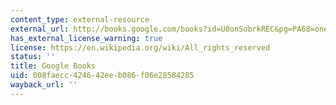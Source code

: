 ```yaml
---
content_type: external-resource
external_url: http://books.google.com/books?id=U0onSobrkREC&pg=PA68=onepage
has_external_license_warning: true
license: https://en.wikipedia.org/wiki/All_rights_reserved
status: ''
title: Google Books
uid: 008faecc-4246-42ee-b086-f06e28584285
wayback_url: ''
---
```


